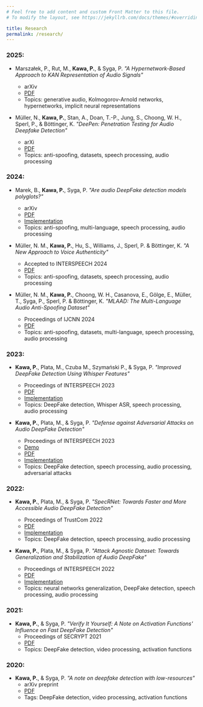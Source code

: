 ```yaml
---
# Feel free to add content and custom Front Matter to this file.
# To modify the layout, see https://jekyllrb.com/docs/themes/#overriding-theme-defaults

title: Research
permalink: /research/
---
```


 
### 2025: 

* Marszałek, P., Rut, M., **Kawa, P.**, & Syga, P. *"A Hypernetwork-Based Approach to KAN Representation of Audio Signals"*
  * arXiv
  * [PDF](https://arxiv.org/pdf/2503.02585)
  * Topics: generative audio, Kolmogorov-Arnold networks, hypernetworks, implicit neural representations

* Müller, N., **Kawa, P.**, Stan, A., Doan, T.-P., Jung, S., Choong, W. H., Sperl, P., & Böttinger, K. *"DeePen: Penetration Testing for Audio Deepfake Detection"*
  * arXi
  * [PDF](https://arxiv.org/pdf/2502.20427)
  * Topics: anti-spoofing, datasets, speech processing, audio processing

### 2024:

* Marek, B., **Kawa, P.**, Syga, P. *"Are audio DeepFake detection models polyglots?"*
  * arXiv
  * [PDF](https://arxiv.org/pdf/2412.17924)
  * [Implementation](https://github.com/bartlomiejmarek/are_audio_df_polyglots)
  * Topics: anti-spoofing, multi-language, speech processing, audio processing

* Müller, N. M., **Kawa, P.**, Hu, S., Williams, J., Sperl, P. & Böttinger, K. *"A New Approach to Voice Authenticity"*
  * Accepted to INTERSPEECH 2024
  * [PDF](https://www.isca-archive.org/interspeech_2024/muller24_interspeech.pdf)
  * Topics: anti-spoofing, datasets, speech processing, audio processing

* Müller, N. M., **Kawa, P.**, Choong, W. H., Casanova, E., Gölge, E., Müller, T., Syga, P., Sperl, P. & Böttinger, K. *"MLAAD: The Multi-Language Audio Anti-Spoofing Dataset"*
  * Proceedings of IJCNN 2024
  * [PDF](https://arxiv.org/pdf/2401.09512)
  * Topics: anti-spoofing, datasets, multi-language, speech processing, audio processing


### 2023:
* **Kawa, P.**, Plata, M., Czuba M., Szymański P., & Syga, P. *"Improved DeepFake Detection Using Whisper Features"*
  * Proceedings of INTERSPEECH 2023
  * [PDF](https://www.isca-archive.org/interspeech_2023/kawa23b_interspeech.html)
  * [Implementation](https://github.com/piotrkawa/deepfake-whisper-features)
  * Topics: DeepFake detection, Whisper ASR, speech processing, audio processing

* **Kawa, P.**, Plata, M., & Syga, P. *"Defense against Adversarial Attacks on Audio DeepFake Detection"*
  * Proceedings of INTERSPEECH 2023
  * [Demo](papers/adversarial_attacks.html)
  * [PDF](https://www.isca-archive.org/interspeech_2023/kawa23_interspeech.html)
  * [Implementation](https://github.com/piotrkawa/audio-deepfake-adversarial-attacks)
  * Topics: DeepFake detection, speech processing, audio processing, adversarial attacks

### 2022:

* **Kawa, P.**, Plata, M., & Syga, P. *"SpecRNet: Towards Faster and More Accessible Audio DeepFake Detection"*
  * Proceedings of TrustCom 2022
  * [PDF](https://arxiv.org/abs/2210.06105)
  * [Implementation](https://github.com/piotrkawa/specrnet)
  * Topics: DeepFake detection, speech processing, audio processing

* **Kawa, P.**, Plata, M., & Syga, P. *"Attack Agnostic Dataset: Towards Generalization and Stabilization of Audio DeepFake"*
  * Proceedings of INTERSPEECH 2022
  * [PDF](https://www.isca-archive.org/interspeech_2022/kawa22_interspeech.html)
  * [Implementation](https://github.com/piotrkawa/attack-agnostic-dataset)
  * Topics: neural networks generalization, DeepFake detection, speech processing, audio processing

### 2021:
* **Kawa, P.**, & Syga, P. *"Verify It Yourself: A Note on Activation Functions' Influence on Fast DeepFake Detection"*
  * Proceedings of SECRYPT 2021
  * [PDF](https://pdfs.semanticscholar.org/67c6/960449a3e5cb10ec1b4783cf8e0e9eef8d97.pdf)
  * Topics: DeepFake detection, video processing, activation functions

### 2020:
* **Kawa, P.**, & Syga, P. *"A note on deepfake detection with low-resources"*
  * arXiv preprint
  * [PDF](https://arxiv.org/abs/2006.05183)
  * Tags: DeepFake detection, video processing, activation functions


